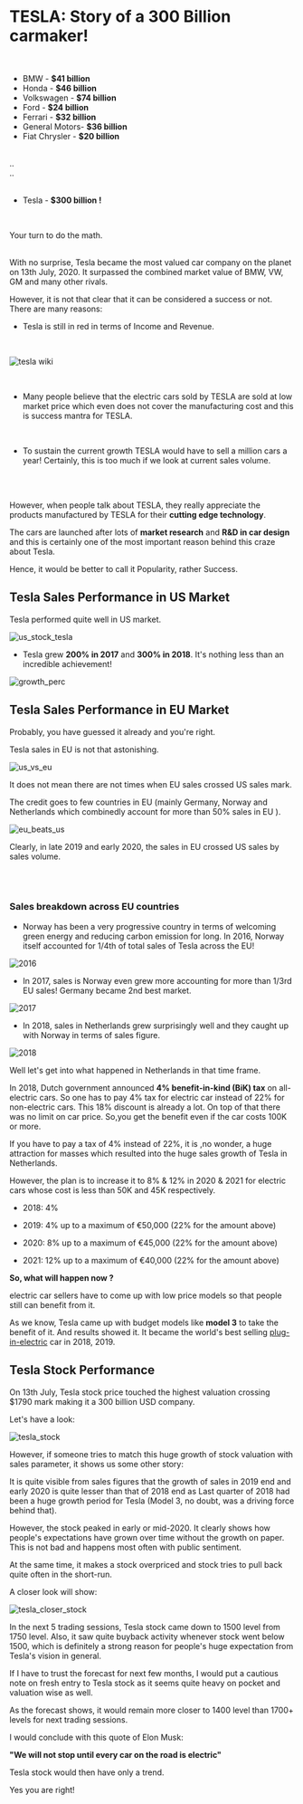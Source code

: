 # TESLA: Story of a 300 Billion carmaker!

<br>

* BMW           - **$41 billion**
* Honda         - **$46 billion**
* Volkswagen    - **$74 billion**
* Ford          - **$24 billion**
* Ferrari       - **$32 billion**
* General Motors- **$36 billion**
* Fiat Chrysler - **$20 billion**

<br>
..
<br>
..
<br>
<br>

* Tesla         - **$300 billion !**

<br>

Your turn to do the math.

<br>
With no surprise, Tesla became the most valued car company on the planet on 13th July, 2020. It surpassed the combined market value of BMW, VW, GM and many other rivals.

However, it is not that clear that it can be considered a success or not. There are many reasons:
<br>

* Tesla is still in red in terms of Income and Revenue.


<br>

![tesla wiki](https://github.com/shekharbiswas/Tesla-Stock-Analysis/blob/master/images/Capture.JPG)


<br>

* Many people believe that the electric cars sold by TESLA are sold at low market price which even does not cover the manufacturing cost and this is success mantra for TESLA.

<br>

* To sustain the current growth TESLA would have to sell a million cars a year! Certainly, this is too much if we look at current sales volume.



<br>
<br>


However, when people talk about TESLA, they really appreciate the products manufactured by TESLA for their **cutting edge technology**. 
<br>

The cars are launched after lots of **market research** and **R&D in car design** and this is certainly one of the most important reason behind this craze about Tesla.
<br>

Hence, it would be better to call it Popularity, rather Success.



## Tesla Sales Performance in US Market

Tesla performed quite well in US market.

![us_stock_tesla](https://github.com/shekharbiswas/Tesla-Stock-Analysis/blob/master/images/1.png)


* Tesla grew **200% in 2017** and **300% in 2018**. It's nothing less than an incredible achievement!

![growth_perc](https://github.com/shekharbiswas/Tesla-Stock-Analysis/blob/master/images/2.png)



## Tesla Sales Performance in EU Market

Probably, you have guessed it already and you're right.

Tesla sales in EU is not that astonishing.

![us_vs_eu](https://github.com/shekharbiswas/Tesla-Stock-Analysis/blob/master/images/3.png)


It does not mean there are not times when EU sales crossed US sales mark.

The credit goes to few countries in EU (mainly Germany, Norway and Netherlands which combinedly account for more than 50% sales in EU ).

![eu_beats_us](https://github.com/shekharbiswas/Tesla-Stock-Analysis/blob/master/images/eubeatus.png)

Clearly, in late 2019 and early 2020, the sales in EU crossed US sales by sales volume.

<br>
<br>

### Sales breakdown across EU countries

* Norway has been a very progressive country in terms of welcoming green energy and reducing carbon emission for long. In 2016, Norway itself accounted for 1/4th of total sales of Tesla across the EU!

![2016](https://github.com/shekharbiswas/Tesla-Stock-Analysis/blob/master/images/4.png)


* In 2017, sales is Norway even grew more accounting for more than 1/3rd EU sales! Germany became 2nd best market.

![2017](https://github.com/shekharbiswas/Tesla-Stock-Analysis/blob/master/images/5.png)

* In 2018, sales in Netherlands grew surprisingly well and they caught up with Norway in terms of sales figure.

![2018](https://github.com/shekharbiswas/Tesla-Stock-Analysis/blob/master/images/6.png)


Well let's get into what happened in Netherlands in that time frame.

In 2018, Dutch government announced **4% benefit-in-kind (BiK) tax** on all-electric cars. So one has to pay 4% tax for electric car instead of 22% for non-electric cars. This 18% discount is already a lot. On top of that there was no limit on car price. So,you get the benefit even if the car costs 100K or more. 

If you have to pay a tax of 4% instead of 22%, it is ,no wonder, a huge attraction for masses which resulted into the huge sales growth of Tesla in Netherlands.

However, the plan is to increase it to 8% & 12% in 2020 & 2021 for electric cars whose cost is less than 50K and 45K respectively.


* 2018: 4%

* 2019: 4% up to a maximum of €50,000 (22% for the amount above)

* 2020: 8% up to a maximum of €45,000 (22% for the amount above)

* 2021: 12% up to a maximum of €40,000 (22% for the amount above)


**So, what will happen now ?**

electric car sellers have to come up with low price models so that people still can benefit from it. 

As we know, Tesla came up with budget models like **model 3** to take the benefit of it. And results showed it. It became the world's best selling [plug-in-electric](https://en.wikipedia.org/wiki/Plug-in_electric_vehicle) car in 2018, 2019.


## Tesla Stock Performance

On 13th July, Tesla stock price touched the highest valuation crossing $1790 mark making it a 300 billion USD company.

Let's have a look:

![tesla_stock](https://github.com/shekharbiswas/Tesla-Stock-Analysis/blob/master/images/10.png)

However, if someone tries to match this huge growth of stock valuation with sales parameter, it shows us some other story:

It is quite visible from sales figures that the growth of sales in 2019 end and early 2020 is quite lesser than that of 2018 end as Last quarter of 2018 had been a huge growth period for Tesla (Model 3, no doubt, was a driving force behind that). 

However, the stock peaked in early or mid-2020. It clearly shows how people's expectations have grown over time without the growth on paper.
This is not bad and happens most often with public sentiment. 

At the same time, it makes a stock overpriced and stock tries to pull back quite often in the short-run.

A closer look will show:

![tesla_closer_stock](https://github.com/shekharbiswas/Tesla-Stock-Analysis/blob/master/images/11.JPG)


In the next 5 trading sessions, Tesla stock came down to 1500 level from 1750 level. Also, it saw quite buyback activity whenever stock went below 1500, which is definitely a strong reason for people's huge expectation from Tesla's vision in general.

If I have to trust the forecast for next few months, I would put a cautious note on fresh entry to Tesla stock as it seems quite heavy on pocket and valuation wise as well.

As the forecast shows, it would remain more closer to 1400 level than 1700+ levels for next trading sessions.


I would conclude with this quote of Elon Musk:

**"We will not stop until every car on the road is electric"**

Tesla stock would then have only a trend. 

Yes you are right!



